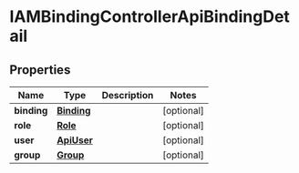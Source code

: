 

# IAMBindingControllerApiBindingDetail


## Properties

| Name | Type | Description | Notes |
|------------ | ------------- | ------------- | -------------|
|**binding** | [**Binding**](Binding.md) |  |  [optional] |
|**role** | [**Role**](Role.md) |  |  [optional] |
|**user** | [**ApiUser**](ApiUser.md) |  |  [optional] |
|**group** | [**Group**](Group.md) |  |  [optional] |



